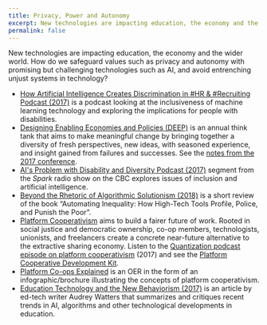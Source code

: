 ```yaml
---
title: Privacy, Power and Autonomy
excerpt: New technologies are impacting education, the economy and the wider world.
permalink: false
---
```


New technologies are impacting education, the economy and the wider world. How do we safeguard values such as privacy
and autonomy with promising but challenging technologies such as AI, and avoid entrenching unjust systems in technology?

* [How Artificial Intelligence Creates Discrimination in #HR &amp; #Recruiting Podcast (2017)](https://workology.com/ep-121-artificial-intelligence-discrimination/)
  is a podcast looking at the inclusiveness of machine learning technology and exploring the implications for people with
  disabilities.
* [Designing Enabling Economies and Policies (DEEP)](https://deep.idrc.ocadu.ca/)
  is an annual think tank that aims to make meaningful change by bringing together a diversity of fresh
  perspectives, new ideas, with seasoned experience, and insight gained from failures and successes. See the
  [notes from the 2017 conference](https://docs.google.com/document/d/1UYGW8MzbqXwg7OoABd94b9_BrqsX1QyOYnv4evDwbys/edit?usp=sharing).
* [AI's Problem with Disability and Diversity Podcast (2017)](http://www.cbc.ca/radio/spark/362-machine-learning-outliers-smart-device-ownership-and-more-1.4279433/ai-s-problem-with-disability-and-diversity-1.4279444)
  segment from the _Spark_ radio show on the CBC explores issues of inclusion and artificial intelligence.
* [Beyond the Rhetoric of Algorithmic Solutionism (2018)](https://points.datasociety.net/beyond-the-rhetoric-of-algorithmic-solutionism-8e0f9cdada53)
  is a short review of the book “Automating Inequality: How High-Tech Tools Profile, Police, and Punish the Poor”.
* [Platform Cooperativism](https://platform.coop/)
  aims to build a fairer future of work. Rooted in social justice and democratic ownership, co-op members,
  technologists, unionists, and freelancers create a concrete near-future alternative to the extractive sharing
  economy. Listen to the [Quantization podcast episode on platform cooperativism](http://quantization.ca/podcast/episode-five-platform-cooperativism/)
  (2017) and see the [Platform Cooperative Development Kit](https://wiki.fluidproject.org/display/fluid/Platform+Cooperative+Development+Kit).
* [Platform Co-ops Explained](https://wiki.fluidproject.org/display/fluid/Platform+Cooperatives+Explained) is
  an OER in the form of an infographic/brochure illustrating the concepts of platform cooperativism.
* [Education Technology and the New Behaviorism (2017)](http://hackeducation.com/2017/12/23/top-ed-tech-trends-social-emotional-learning)
  is an article by ed-tech writer Audrey Watters that summarizes and critiques recent trends in AI, algorithms and other
  technological developments in education.
